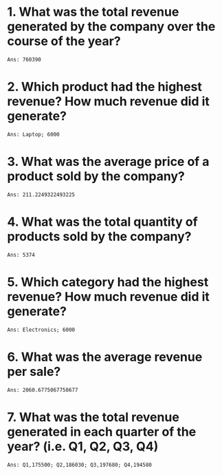 # 1. What was the total revenue generated by the company over the course of the year?
	Ans: 760390
# 2. Which product had the highest revenue? How much revenue did it generate?
	Ans: Laptop; 6000
# 3. What was the average price of a product sold by the company?
	Ans: 211.2249322493225
# 4. What was the total quantity of products sold by the company?
	Ans: 5374
# 5. Which category had the highest revenue? How much revenue did it generate?
	Ans: Electronics; 6000
# 6. What was the average revenue per sale?
	Ans: 2060.6775067750677
# 7. What was the total revenue generated in each quarter of the year? (i.e. Q1, Q2, Q3, Q4)
	Ans: Q1,175500; Q2,186030; Q3,197680; Q4,194580 
